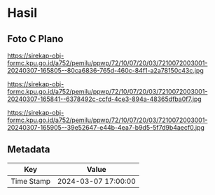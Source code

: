 # Hasil

## Foto C Plano

https://sirekap-obj-formc.kpu.go.id/a752/pemilu/ppwp/72/10/07/20/03/7210072003001-20240307-165805--80ca6836-765d-460c-84f1-a2a78150c43c.jpg

https://sirekap-obj-formc.kpu.go.id/a752/pemilu/ppwp/72/10/07/20/03/7210072003001-20240307-165841--6378492c-ccfd-4ce3-894a-48365dfba0f7.jpg

https://sirekap-obj-formc.kpu.go.id/a752/pemilu/ppwp/72/10/07/20/03/7210072003001-20240307-165905--39e52647-e44b-4ea7-b9d5-5f7d9b4aecf0.jpg


## Metadata

| Key        | Value               |
| ---------- | ------------------- |
| Time Stamp | 2024-03-07 17:00:00 |



